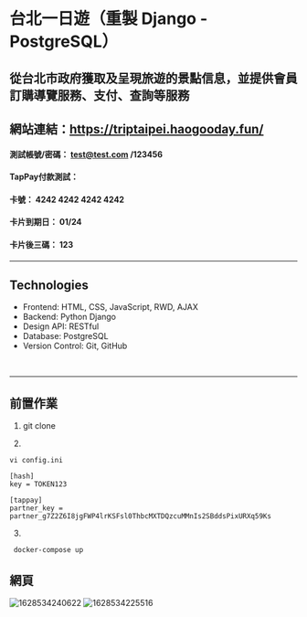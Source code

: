 # 台北一日遊（重製 Django -PostgreSQL）
## 從台北市政府獲取及呈現旅遊的景點信息，並提供會員訂購導覽服務、支付、查詢等服務


## 網站連結：https://triptaipei.haogooday.fun/

#### 測試帳號/密碼： test@test.com /123456
#### TapPay付款測試：
#### 卡號： 4242 4242 4242 4242<br>
#### 卡片到期日： 01/24 <br>
#### 卡片後三碼： 123<br>

<hr>

## Technologies

<ul>
    <li>Frontend: HTML, CSS, JavaScript, RWD, AJAX</li>
    <li>Backend: Python Django</li>
    <li>Design API: RESTful</li>
    <li>Database: PostgreSQL</li>
    <li>Version Control: Git, GitHub</li>
</ul>

<br>

<hr/>

## 前置作業 ##

1. git clone

2. 
    
    vi config.ini 

```
[hash]
key = TOKEN123

[tappay]
partner_key = partner_g7Z2Z6I8jgFWP4lrKSFsl0ThbcMXTDQzcuMMnIs2SBddsPixURXq59Ks
```

3. 
    
     docker-compose up 



## 網頁

![1628534240622](https://user-images.githubusercontent.com/73993570/128756928-bae8f84e-a897-496e-8bd2-a988b2eba1ee.jpg)
![1628534225516](https://user-images.githubusercontent.com/73993570/128756913-8f384474-27cf-40a6-9014-c615a562ce61.jpg)

